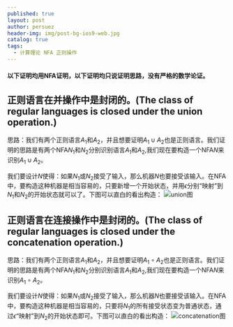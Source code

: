 ```yaml
---
published: true
layout: post
author: persuez
header-img: img/post-bg-ios9-web.jpg
catalog: true
tags:
  - 计算理论 NFA 正则操作
---
```

#### 以下证明均用NFA证明，以下证明均只说证明思路，没有严格的数学论证。

## 正则语言在并操作中是封闭的。(The class of regular languages is closed under the union operation.)
思路：我们有两个正则语言$A_1$和$A_2$，并且想要证明$A_1 \cup A_2$也是正则语言。我们证明的思路是有两个NFA$N_1$和$N_2$分别识别语言$A_1$和$A_2$,我们现在要构造一个NFA$N$来识别$A_1 \cup A_2$。

我们要设计$N$使得：如果$N_1$或$N_2$接受了输入，那么机器$N$也要接受该输入。在NFA中，要构造这种机器是相当容易的，只要新增一个开始状态，并用$\epsilon$分别“映射”到$N_1$和$N_2$的开始状态就可以了。下图可以直白的看出构造：
![union图](https://ws1.sinaimg.cn/large/006aPatNgy1fs3v8cg8htj30kd0dtgml.jpg)

## 正则语言在连接操作中是封闭的。(The class of regular languages is closed under the concatenation operation.)
思路：我们有两个正则语言$A_1$和$A_2$，并且想要证明$A_1 \circ A_2$也是正则语言。我们证明的思路是有两个NFA$N_1$和$N_2$分别识别语言$A_1$和$A_2$,我们现在要构造一个NFA$N$来识别$A_1 \circ A_2$。

我们要设计$N$使得：如果$N_1$或$N_2$接受了输入，那么机器$N$也要接受该输入。在NFA中，要构造这种机器是相当容易的，只要将$N_1$的所有接受状态变为普通状态，通过$\epsilon$“映射”到$N_2$的开始状态即可。下图可以直白的看出构造：
![concatenation图](https://ws1.sinaimg.cn/large/006aPatNgy1fs3vseebjkj30iz0cq3zb.jpg)

